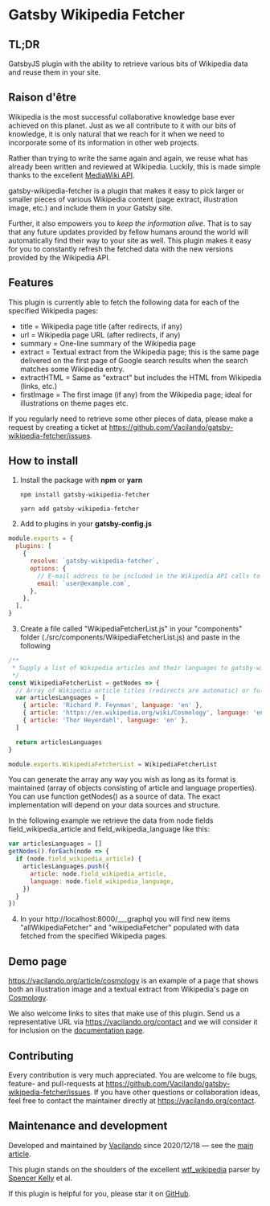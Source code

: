# Gatsby Wikipedia Fetcher

<sup></sup>
## TL;DR

GatsbyJS plugin with the ability to retrieve various bits of Wikipedia data and reuse them in your site.

## Raison d'être

Wikipedia is the most successful collaborative knowledge base ever achieved on this planet. Just as we all contribute to it with our bits of knowledge, it is only natural that we reach for it when we need to incorporate some of its information in other web projects.

Rather than trying to write the same again and again, we reuse what has already been written and reviewed at Wikipedia. Luckily, this is made simple thanks to the excellent [MediaWiki API](https://www.mediawiki.org/wiki/API:Main_page).

gatsby-wikipedia-fetcher is a plugin that makes it easy to pick larger or smaller pieces of various Wikipedia content (page extract, illustration image, etc.) and include them in your Gatsby site.

Further, it also empowers you to _keep the information alive_. That is to say that any future updates provided by fellow humans around the world will automatically find their way to your site as well. This plugin makes it easy for you to constantly refresh the fetched data with the new versions provided by the Wikipedia API.

## Features

This plugin is currently able to fetch the following data for each of the specified Wikipedia pages:

- title = Wikipedia page title (after redirects, if any)
- url = Wikipedia page URL (after redirects, if any)
- summary = One-line summary of the Wikipedia page
- extract = Textual extract from the Wikipedia page; this is the same page delivered on the first page of Google search results when the search matches some Wikipedia entry.
- extractHTML = Same as "extract" but includes the HTML from Wikipedia (links, etc.)
- firstImage = The first image (if any) from the Wikipedia page; ideal for illustrations on theme pages etc.

If you regularly need to retrieve some other pieces of data, please make a request by creating a ticket at https://github.com/Vacilando/gatsby-wikipedia-fetcher/issues.

## How to install

1. Install the package with **npm** or **yarn**

   `npm install gatsby-wikipedia-fetcher`

   `yarn add gatsby-wikipedia-fetcher`

2. Add to plugins in your **gatsby-config.js**

```javascript
module.exports = {
  plugins: [
    {
      resolve: `gatsby-wikipedia-fetcher`,
      options: {
        // E-mail address to be included in the Wikipedia API calls to limit the risk of being blacklisted.
        email: `user@example.com`,
      },
    },
  ],
}
```

3. Create a file called "WikipediaFetcherList.js" in your "components" folder (./src/components/WikipediaFetcherList.js) and paste in the following

```javascript
/**
 * Supply a list of Wikipedia articles and their languages to gatsby-wikipedia-fetcher.
 */
const WikipediaFetcherList = getNodes => {
  // Array of Wikipedia article titles (redirects are automatic) or full URLs and their language codes (may be empty strings).
  var articlesLanguages = [
    { article: 'Richard P. Feynman', language: 'en' },
    { article: 'https://en.wikipedia.org/wiki/Cosmology', language: 'en' },
    { article: 'Thor Heyerdahl', language: 'en' },
  ]

  return articlesLanguages
}

module.exports.WikipediaFetcherList = WikipediaFetcherList
```

You can generate the array any way you wish as long as its format is maintained (array of objects consisting of article and language properties). You can use function getNodes() as a source of data. The exact implementation will depend on your data sources and structure.

In the following example we retrieve the data from node fields field_wikipedia_article and field_wikipedia_language like this:

```javascript
var articlesLanguages = []
getNodes().forEach(node => {
  if (node.field_wikipedia_article) {
    articlesLanguages.push({
      article: node.field_wikipedia_article,
      language: node.field_wikipedia_language,
    })
  }
})
```

4. In your http://localhost:8000/___graphql you will find new items "allWikipediaFetcher" and "wikipediaFetcher" populated with data fetched from the specified Wikipedia pages.

## Demo page

https://vacilando.org/article/cosmology is an example of a page that shows both an illustration image and a textual extract from Wikipedia's page on [Cosmology](https://en.wikipedia.org/wiki/Cosmology).

We also welcome links to sites that make use of this plugin. Send us a representative URL via https://vacilando.org/contact and we will consider it for inclusion on the  [documentation page](https://vacilando.org/article/gatsby-wikipedia-fetcher).

## Contributing

Every contribution is very much appreciated. You are welcome to file bugs, feature- and pull-requests at https://github.com/Vacilando/gatsby-wikipedia-fetcher/issues. If you have other questions or collaboration ideas, feel free to contact the maintainer directly at https://vacilando.org/contact.

## Maintenance and development

Developed and maintained by [Vacilando](https://github.com/Vacilando) since 2020/12/18 — see the [main article](https://vacilando.org/article/gatsby-wikipedia-fetcher).

This plugin stands on the shoulders of the excellent [wtf_wikipedia](https://github.com/spencermountain/wtf_wikipedia) parser by [Spencer Kelly](https://github.com/spencermountain) et al.

If this plugin is helpful for you, please star it on [GitHub](https://github.com/Vacilando/gatsby-wikipedia-fetcher).
<sup></sup>
